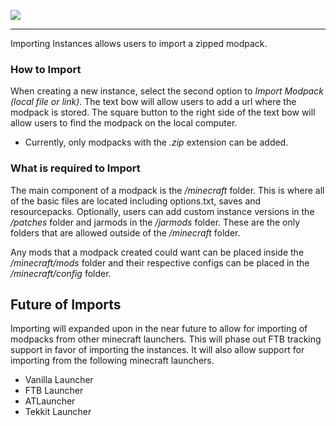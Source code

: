 ![](http://i.imgur.com/5I3Xs0U.png)
***
Importing Instances allows users to import a zipped modpack.

### How to Import
When creating a new instance, select the second option to _Import Modpack (local file or link)_. The text bow will allow users to add a url where the modpack is stored. The square button to the right side of the text bow will allow users to find the modpack on the local computer. 

* Currently, only modpacks with the _.zip_ extension can be added.

### What is required to Import
The main component of a modpack is the _/minecraft_ folder. This is where all of the basic files are located including options.txt, saves and resourcepacks. Optionally, users can add custom instance versions in the _/patches_ folder and jarmods in the _/jarmods_ folder. These are the only folders that are allowed outside of the _/minecraft_ folder.

Any mods that a modpack created could want can be placed inside the _/minecraft/mods_ folder and their respective configs can be placed in the _/minecraft/config_ folder.

## Future of Imports
Importing will expanded upon in the near future to allow for importing of modpacks from other minecraft launchers. This will phase out FTB tracking support in favor of importing the instances. It will also allow support for importing from the following minecraft launchers.
* Vanilla Launcher
* FTB Launcher
* ATLauncher
* Tekkit Launcher